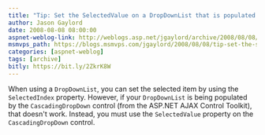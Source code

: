 ```yaml
---
title: "Tip: Set the SelectedValue on a DropDownList that is populated by a CascadingDropDown "
author: Jason Gaylord
date: 2008-08-08 08:00:00
aspnet-weblog-link: http://weblogs.asp.net/jgaylord/archive/2008/08/08/tip-set-the-selectedvalue-on-a-dropdownlist-that-is-populated-by-a-cascadingdropdown.aspx
msmvps_path: https://blogs.msmvps.com/jgaylord/2008/08/08/tip-set-the-selectedvalue-on-a-dropdownlist-that-is-populated-by-a-cascadingdropdown/
categories: [aspnet-weblog]
tags: [archive]
bitly: https://bit.ly/2ZkrK8W
---
```


When using a `DropDownList`, you can set the selected item by using the `SelectedIndex` property. However, if your `DropDownList` is being populated by the `CascadingDropDown` control (from the ASP.NET AJAX Control Toolkit), that doesn't work. Instead, you must use the `SelectedValue` property on the `CascadingDropDown` control.